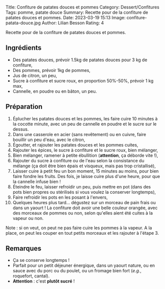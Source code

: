 Title: Confiture de patates douces et pommes
Category: Dessert/Confitures
Tags: pomme, patate douce
Summary: Recette pour de la confiture de patates douces et pommes.
Date: 2023-03-19 15:13
Image: confiture-patata-douce.jpg
Author: Lilian Besson
Rating: 4 

Recette pour de la confiture de patates douces et pommes.

## Ingrédients
- Des patates douces, prévoir 1.5kg de patates douces pour 3 kg de confiture,
- Des pommes, prévoir 1kg de pommes,
- Jus de citron, un peu,
- Sucre à confiture et sucre roux, en proportion 50%-50%, prévoir 1 kg max,
- Cannelle, en poudre ou en bâton, un peu.

## Préparation
1. Éplucher les patates douces et les pommes, les faire cuire 10 minutes à la cocotte minute, avec un peu de cannelle en poudre et le sucre sur le dessus.
2. Dans une casserole en acier (sans revêtement) ou en cuivre, faire bouillir un peu d'eau, avec le citron,
3. Égoutter, et rajouter les patates douces et les pommes cuites,
4. Rajouter les épices, le sucre à confiture et le sucre roux, bien mélanger,
5. Bien mélanger, ramener à petite ébullition (**attention**, ça déborde vite !),
6. Rajouter du sucre à confiture ou de l'eau selon la consistance du mélange (ça doit être bien épais et visqueux, mais pas trop cristallisé),
7. Laisser cuire à petit feu un bon moment, 15 minutes au moins, pour bien faire fondre les fruits. Des fois, je laisse cuire plus d'une heure, pour que la cannelle infuse bien !
8. Éteindre le feu, laisser refroidir un peu, puis mettre en pot (dans des pots bien propres ou stérilisés si vous voulez la conserver longtemps),
9. Faire refroidir les pots en les posant à l'envers,
10. Quelques heures plus tard... dégustez sur un morceau de pain frais ou dans un yaourt ! La confiture doit avoir une belle couleur orangée, avec des morceaux de pommes ou non, selon qu'elles aient été cuites à la vapeur ou non.

Note : si on veut, on peut ne pas faire cuire les pommes à la vapeur. A la place, on peut les couper en tout petits morceaux et les rajouter à l'étape 3.

## Remarques
- Ça se conserve longtemps !
- Parfait pour un petit déjeuner énergique, dans un yaourt nature, ou en sauce avec du porc ou du poulet, ou un fromage bien fort (*e.g.*, roquefort, cantal).
- **Attention** : c'est **plutôt sucré** !
